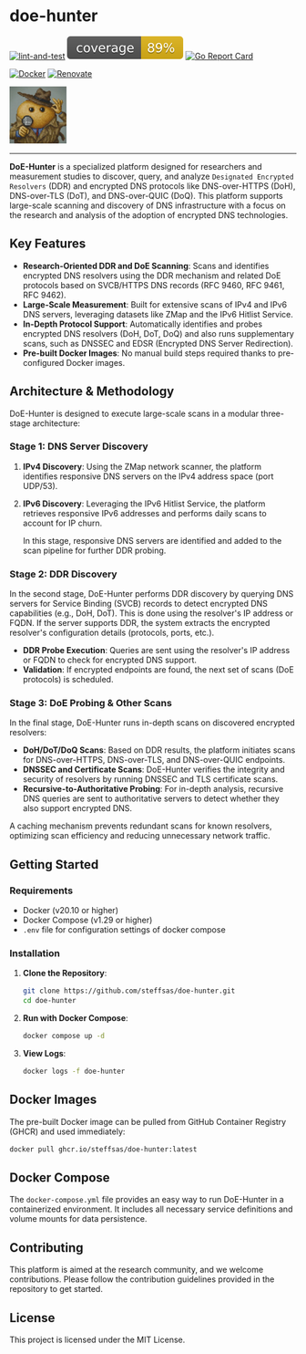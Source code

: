 # doe-hunter

[![lint-and-test](https://img.shields.io/github/actions/workflow/status/steffsas/doe-hunter/release.yml)](https://github.com/steffsas/doe-hunter/actions/workflows/release.yml)
[![coverage](https://raw.githubusercontent.com/steffsas/doe-hunter/badges/.badges/main/coverage.svg)](/.github/.testcoverage.yml)
[![Go Report Card](https://goreportcard.com/badge/github.com/steffsas/doe-hunter/lib?cache=v1)](https://goreportcard.com/report/github.com/steffsas/doe-hunter/lib)

[![Docker](https://img.shields.io/badge/docker-enabled-blue.svg)](https://github.com/steffsas/doe-hunter/pkgs/container/doe-hunter)
[![Renovate](https://img.shields.io/badge/renovate-enabled-blue.svg)](https://github.com/steffsas/doe-hunter/issues/5)

<img src="./img/icon.png" alt="drawing" width="100"/>

----

**DoE-Hunter** is a specialized platform designed for researchers and measurement studies to discover, query, and analyze `Designated Encrypted Resolvers` (DDR) and encrypted DNS protocols like DNS-over-HTTPS (DoH), DNS-over-TLS (DoT), and DNS-over-QUIC (DoQ). This platform supports large-scale scanning and discovery of DNS infrastructure with a focus on the research and analysis of the adoption of encrypted DNS technologies.

## Key Features
- **Research-Oriented DDR and DoE Scanning**: Scans and identifies encrypted DNS resolvers using the DDR mechanism and related DoE protocols based on SVCB/HTTPS DNS records (RFC 9460, RFC 9461, RFC 9462).
- **Large-Scale Measurement**: Built for extensive scans of IPv4 and IPv6 DNS servers, leveraging datasets like ZMap and the IPv6 Hitlist Service.
- **In-Depth Protocol Support**: Automatically identifies and probes encrypted DNS resolvers (DoH, DoT, DoQ) and also runs supplementary scans, such as DNSSEC and EDSR (Encrypted DNS Server Redirection).
- **Pre-built Docker Images**: No manual build steps required thanks to pre-configured Docker images.

## Architecture & Methodology

DoE-Hunter is designed to execute large-scale scans in a modular three-stage architecture:

### Stage 1: DNS Server Discovery
1. **IPv4 Discovery**: Using the ZMap network scanner, the platform identifies responsive DNS servers on the IPv4 address space (port UDP/53).
2. **IPv6 Discovery**: Leveraging the IPv6 Hitlist Service, the platform retrieves responsive IPv6 addresses and performs daily scans to account for IP churn.
   
   In this stage, responsive DNS servers are identified and added to the scan pipeline for further DDR probing.

### Stage 2: DDR Discovery
In the second stage, DoE-Hunter performs DDR discovery by querying DNS servers for Service Binding (SVCB) records to detect encrypted DNS capabilities (e.g., DoH, DoT). This is done using the resolver's IP address or FQDN. If the server supports DDR, the system extracts the encrypted resolver's configuration details (protocols, ports, etc.).

- **DDR Probe Execution**: Queries are sent using the resolver's IP address or FQDN to check for encrypted DNS support.
- **Validation**: If encrypted endpoints are found, the next set of scans (DoE protocols) is scheduled.

### Stage 3: DoE Probing & Other Scans
In the final stage, DoE-Hunter runs in-depth scans on discovered encrypted resolvers:
- **DoH/DoT/DoQ Scans**: Based on DDR results, the platform initiates scans for DNS-over-HTTPS, DNS-over-TLS, and DNS-over-QUIC endpoints.
- **DNSSEC and Certificate Scans**: DoE-Hunter verifies the integrity and security of resolvers by running DNSSEC and TLS certificate scans.
- **Recursive-to-Authoritative Probing**: For in-depth analysis, recursive DNS queries are sent to authoritative servers to detect whether they also support encrypted DNS.

A caching mechanism prevents redundant scans for known resolvers, optimizing scan efficiency and reducing unnecessary network traffic.

## Getting Started

### Requirements
- Docker (v20.10 or higher)
- Docker Compose (v1.29 or higher)
- `.env` file for configuration settings of docker compose

### Installation
1. **Clone the Repository**:
    ```bash
    git clone https://github.com/steffsas/doe-hunter.git
    cd doe-hunter
    ```

2. **Run with Docker Compose**:
    ```bash
    docker compose up -d
    ```

3. **View Logs**:
    ```bash
    docker logs -f doe-hunter
    ```

## Docker Images
The pre-built Docker image can be pulled from GitHub Container Registry (GHCR) and used immediately:
```bash
docker pull ghcr.io/steffsas/doe-hunter:latest
```

## Docker Compose
The `docker-compose.yml` file provides an easy way to run DoE-Hunter in a containerized environment. It includes all necessary service definitions and volume mounts for data persistence.

## Contributing
This platform is aimed at the research community, and we welcome contributions. Please follow the contribution guidelines provided in the repository to get started.

## License
This project is licensed under the MIT License.
